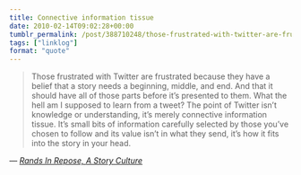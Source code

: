 ```yaml
---
title: Connective information tissue
date: 2010-02-14T09:02:28+00:00
tumblr_permalink: /post/388710248/those-frustrated-with-twitter-are-frustrated
tags: ["linklog"]
format: "quote"
---
```


> Those frustrated with Twitter are frustrated because they have a belief that a story needs a beginning, middle, and end. And that it should have all of those parts before it’s presented to them. What the hell am I supposed to learn from a tweet? The point of Twitter isn’t knowledge or understanding, it’s merely connective information tissue. It’s small bits of information carefully selected by those you’ve chosen to follow and its value isn’t in what they send, it’s how it fits into the story in your head.

— <cite>[Rands In Repose, _A Story Culture_](https://randsinrepose.com/archives/a-story-culture/)</cite>
